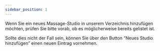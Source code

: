 ```yaml
---
sidebar_position: 1
---
```


Wenn Sie ein neues Massage-Studio in unserem Verzeichnis hinzufügen möchten, prüfen Sie bitte vorab, ob es möglicherweise bereits gelistet ist.

Sollte dies nicht der Fall sein, können Sie über den Button “Neues Studio hinzufügen” einen neuen Eintrag vornehmen.
